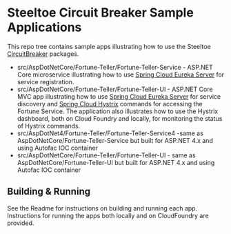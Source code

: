 # Steeltoe Circuit Breaker Sample Applications

This repo tree contains sample apps illustrating how to use the Steeltoe [CircuitBreaker](https://github.com/SteeltoeOSS/CircuitBreaker) packages.

* src/AspDotNetCore/Fortune-Teller/Fortune-Teller-Service - ASP.NET Core microservice illustrating how to use [Spring Cloud Eureka Server](http://projects.spring.io/spring-cloud/docs/1.0.3/spring-cloud.html#spring-cloud-eureka-server) for service registration.
* src/AspDotNetCore/Fortune-Teller/Fortune-Teller-UI - ASP.NET Core MVC app illustrating how to use [Spring Cloud Eureka Server](http://projects.spring.io/spring-cloud/docs/1.0.3/spring-cloud.html#spring-cloud-eureka-server) for service discovery and [Spring Cloud Hystrix](http://cloud.spring.io/spring-cloud-static/Dalston.SR1/#_circuit_breaker_hystrix_clients) commands for accessing the Fortune Service.  The application also illustrates how to use the Hystrix dashboard, both on Cloud Foundry and locally, for monitoring the status of Hystrix commands.
* src/AspDotNet4/Fortune-Teller/Fortune-Teller-Service4 -same as AspDotNetCore/Fortune-Teller-Service but built for ASP.NET 4.x and using Autofac IOC container
* src/AspDotNetCore/Fortune-Teller/Fortune-Teller-UI - same as AspDotNetCore/Fortune-Teller-UI but built for ASP.NET 4.x and using Autofac IOC container

## Building & Running

See the Readme for instructions on building and running each app.  Instructions for running the apps both locally and on CloudFoundry are provided.
